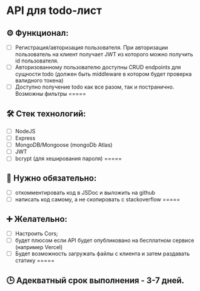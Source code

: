 # API для todo-лист

## ⚙️ Функционал:
- [ ] Регистрация/авторизация пользователя. При авторизации пользователь на клиент получает JWT из которого можно получить id пользователя.
- [ ] Авторизованному пользователю доступны CRUD endpoints для сущности todo (должен быть middleware в котором будет проверка валидного токена)
- [ ] Доступно получение todo как все разом, так и постранично. Возможны фильтры
=====
## 🛠 Стек технологий:
- [ ] NodeJS
- [ ] Express
- [ ] MongoDB/Mongoose (mongoDb Atlas)
- [ ] JWT
- [ ] bcrypt (для хеширования пароля)
=====
## 💯 Нужно обязательно:
- [ ] откомментировать код в JSDoc и выложить на github
- [ ] написать код самому, а не скопировать с stackoverflow
=====
## ➕ Желательно:
- [ ] Настроить Cors;
- [ ] будет плюсом если API будет опубликовано на бесплатном сервисе (например Vercel)
- [ ] Будет возможность загружать файлы с клиента и затем раздавать статику
=====
## 🕒 Адекватный срок выполнения - 3-7 дней.
